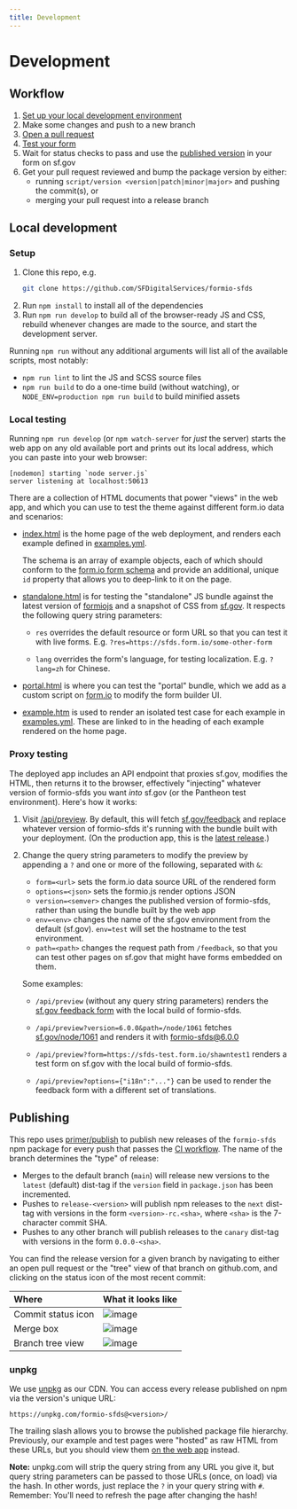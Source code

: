 ```yaml
---
title: Development
---
```


# Development

## Workflow

1. [Set up your local development environment](#setup)
2. Make some changes and push to a new branch
3. [Open a pull request](https://github.com/SFDigitalServices/formio-sfds/compare?expand=1)
4. [Test your form](#proxy-testing)
5. Wait for status checks to pass and use the [published version](#publishing)
   in your form on sf.gov
6. Get your pull request reviewed and bump the package version by either:
    - running `script/version <version|patch|minor|major>` and pushing the commit(s), or
    - merging your pull request into a release branch

## Local development

### Setup
1. Clone this repo, e.g.
    ```sh
    git clone https://github.com/SFDigitalServices/formio-sfds
    ```
2. Run `npm install` to install all of the dependencies
3. Run `npm run develop` to build all of the browser-ready JS and CSS, rebuild
   whenever changes are made to the source, and start the development server.

Running `npm run` without any additional arguments will list all of the
available scripts, most notably:

- `npm run lint` to lint the JS and SCSS source files
- `npm run build` to do a one-time build (without watching), or
  `NODE_ENV=production npm run build` to build minified assets

### Local testing
Running `npm run develop` (or `npm watch-server` for _just_ the server) starts
the web app on any old available port and prints out its local address, which
you can paste into your web browser:

```
[nodemon] starting `node server.js`
server listening at localhost:50613
```

There are a collection of HTML documents that power "views" in the web app, and
which you can use to test the theme against different form.io data and
scenarios:

- [index.html](../views/index.html) is the home page of the web deployment,
  and renders each example defined in [examples.yml](../src/examples.yml).

  The schema is an array of example objects, each of which should conform to
  the [form.io form schema] and provide an additional, unique `id` property
  that allows you to deep-link to it on the page.

- [standalone.html](../views/standalone.html) is for testing the "standalone"
  JS bundle against the latest version of [formiojs] and a snapshot of CSS from
  [sf.gov]. It respects the following query string parameters:

  - `res` overrides the default resource or form URL so that you can test it
    with live forms. E.g. `?res=https://sfds.form.io/some-other-form`

  - `lang` overrides the form's language, for testing localization. E.g.
    `?lang=zh` for Chinese.

- [portal.html](../views/portal.html) is where you can test the "portal"
  bundle, which we add as a custom script on [form.io](https://form.io) to
  modify the form builder UI.

- [example.htm](../views/example.html) is used to render an isolated test case
  for each example in [examples.yml](../src/examples.yml). These are linked to
  in the heading of each example rendered on the home page.

### Proxy testing
The deployed app includes an API endpoint that proxies sf.gov, modifies the
HTML, then returns it to the browser, effectively "injecting" whatever version
of formio-sfds you want _into_ sf.gov (or the Pantheon test environment).
Here's how it works:

1. Visit [/api/preview](https://formio-sfds.herokuapp.com/api/preview). By
   default, this will fetch [sf.gov/feedback](https://sf.gov/feedback) and
   replace whatever version of formio-sfds it's running with the bundle built
   with your deployment. (On the production app, this is the [latest
   release](https://github.com/SFDigitalServices/formio-sfds/releases).)

2. Change the query string parameters to modify the preview by appending a `?`
   and one or more of the following, separated with `&`:

    - `form=<url>` sets the form.io data source URL of the rendered form
    - `options=<json>` sets the formio.js render options JSON
    - `version=<semver>` changes the published version of formio-sfds, rather
      than using the bundle built by the web app
    - `env=<env>` changes the name of the sf.gov environment from the default
      (sf.gov). `env=test` will set the hostname to the test environment.
    - `path=<path>` changes the request path from `/feedback`, so that you can
      test other pages on sf.gov that might have forms embedded on them.

    Some examples:

    - `/api/preview` (without any query string parameters) renders the
      [sf.gov feedback form](https://sf.gov/feedback) with the local build of
      formio-sfds.

    - `/api/preview?version=6.0.0&path=/node/1061` fetches
      [sf.gov/node/1061](https://sf.gov/node/1061) and renders it with
      [formio-sfds@6.0.0](http://unpkg.com/formio-sfds@6.0.0/)

    - `/api/preview?form=https://sfds-test.form.io/shawntest1` renders a test
      form on sf.gov with the local build of formio-sfds.

    - `/api/preview?options={"i18n":"..."}` can be used to render the feedback
      form with a different set of translations.

## Publishing
This repo uses [primer/publish] to publish new releases of the `formio-sfds`
npm package for every push that passes the [CI
workflow](../.github/workflows/ci.yml). The name of the branch determines the
"type" of release:

- Merges to the default branch (`main`) will release new versions to the
  `latest` (default) dist-tag if the `version` field in `package.json` has been
  incremented.
- Pushes to `release-<version>` will publish npm releases to the `next`
  dist-tag with versions in the form `<version>-rc.<sha>`, where `<sha>` is the
  7-character commit SHA.
- Pushes to any other branch will publish releases to the `canary` dist-tag
  with versions in the form `0.0.0-<sha>`.

You can find the release version for a given branch by navigating to either an
open pull request or the "tree" view of that branch on github.com, and clicking
on the status icon of the most recent commit:

| Where | What it looks like |
| :---- | :---- |
| Commit status icon | ![image](https://user-images.githubusercontent.com/113896/80157039-33d01280-857a-11ea-83bb-d547343d4faa.png)
| Merge box | ![image](https://user-images.githubusercontent.com/113896/80157076-46e2e280-857a-11ea-9c84-12c4438f1dfd.png)
| Branch tree view | ![image](https://user-images.githubusercontent.com/113896/80157168-6b3ebf00-857a-11ea-9563-47e41985da39.png)

### unpkg
We use [unpkg] as our CDN. You can access every release published on npm via the version's unique URL:

```
https://unpkg.com/formio-sfds@<version>/
```

The trailing slash allows you to browse the published package file hierarchy.
Previously, our example and test pages were "hosted" as raw HTML from these URLs,
but you should view them [on the web app](https://formio-sfds.herokuapp.com/)
instead.

**Note:** unpkg.com will strip the query string from any URL you give it, but
query string parameters can be passed to those URLs (once, on load) via the
hash. In other words, just replace the `?` in your query string with `#`.
Remember: You'll need to refresh the page after changing the hash!

[declarative hooks]: ../#declarative-hooks
[form.io form schema]: https://github.com/formio/formio.js/wiki/Form-JSON-Schema
[formiojs]: https://www.npmjs.com/package/formiojs
[primer/publish]: https://github.com/primer/publish
[sf.gov]: https://sf.gov
[unpkg]: https://unpkg.com

